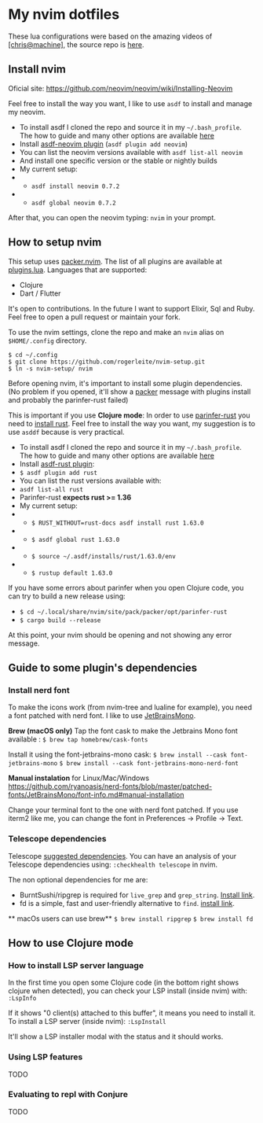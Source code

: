 # My nvim dotfiles

These lua configurations were based on the amazing videos of [[chris@machine]](https://www.chrisatmachine.com/), the source repo is [here](https://github.com/LunarVim/Neovim-from-scratch).

## Install nvim

Oficial site: https://github.com/neovim/neovim/wiki/Installing-Neovim

Feel free to install the way you want, I like to use `asdf` to install and manage my neovim.

* To install asdf I cloned the repo and source it in my `~/.bash_profile`. The how to guide and many other options are available [here](https://asdf-vm.com/guide/getting-started.html#_2-download-asdf)
* Install [asdf-neovim plugin](https://github.com/richin13/asdf-neovim) (`asdf plugin add neovim`)
* You can list the neovim versions available with `asdf list-all neovim` 
* And install one specific version or the stable or nightly builds
* My current setup:
* * `asdf install neovim 0.7.2`
* * `asdf global neovim 0.7.2` 

After that, you can open the neovim typing: `nvim` in your prompt.

## How to setup nvim

This setup uses [packer.nvim](https://github.com/wbthomason/packer.nvim).
The list of all plugins are available at [plugins.lua](https://github.com/rogerleite/nvim-setup/blob/main/lua/user/plugins.lua#L42).
Languages that are supported:
* Clojure
* Dart / Flutter

It's open to contributions. In the future I want to support Elixir, Sql and Ruby. Feel free to open a pull request or maintain your fork.

To use the nvim settings, clone the repo and make an `nvim` alias on `$HOME/.config` directory.

```
$ cd ~/.config
$ git clone https://github.com/rogerleite/nvim-setup.git
$ ln -s nvim-setup/ nvim
```

Before opening nvim, it's important to install some plugin dependencies. (No problem if you opened, it'll show a [packer](https://github.com/wbthomason/packer.nvim) message with plugins install and probably the parinfer-rust failed)

This is important if you use **Clojure mode**:
In order to use [parinfer-rust](https://github.com/eraserhd/parinfer-rust) you need to [install rust](https://www.rust-lang.org/tools/install). Feel free to install the way you want, my suggestion is to use `asddf` because is very practical. 

* To install asdf I cloned the repo and source it in my `~/.bash_profile`. The how to guide and many other options are available [here](https://asdf-vm.com/guide/getting-started.html#_2-download-asdf)
* Install [asdf-rust plugin](https://github.com/asdf-community/asdf-rust):
* `$ asdf plugin add rust`
* You can list the rust versions available with:
* `asdf list-all rust`
* Parinfer-rust **expects rust >= 1.36**
* My current setup:
* * `$ RUST_WITHOUT=rust-docs asdf install rust 1.63.0`
* * `$ asdf global rust 1.63.0`
* * `$ source ~/.asdf/installs/rust/1.63.0/env`
* * `$ rustup default 1.63.0`

If you have some errors about parinfer when you open Clojure code, you can try to build a new release using:
* `$ cd ~/.local/share/nvim/site/pack/packer/opt/parinfer-rust`
* `$ cargo build --release`

At this point, your nvim should be opening and not showing any error message.

## Guide to some plugin's dependencies

### Install nerd font

To make the icons work (from nvim-tree and lualine for example), you need a font patched with nerd font.
I like to use [JetBrainsMono](https://github.com/ryanoasis/nerd-fonts/blob/master/patched-fonts/JetBrainsMono/font-info.md#installation).

**Brew (macOS only)**
Tap the font cask to make the Jetbrains Mono font available :
`$ brew tap homebrew/cask-fonts`

Install it using the font-jetbrains-mono cask:
`$ brew install --cask font-jetbrains-mono`
`$ brew install --cask font-jetbrains-mono-nerd-font`

**Manual instalation** for Linux/Mac/Windows
https://github.com/ryanoasis/nerd-fonts/blob/master/patched-fonts/JetBrainsMono/font-info.md#manual-installation

Change your terminal font to the one with nerd font patched.
If you use iterm2 like me, you can change the font in Preferences -> Profile -> Text.

### Telescope dependencies

Telescope [suggested dependencies](https://github.com/nvim-telescope/telescope.nvim#suggested-dependencies).
You can have an analysis of your Telescope dependencies using: `:checkhealth telescope` in nvim. 

The non optional dependencies for me are:
* BurntSushi/ripgrep is required for `live_grep` and `grep_string`. [Install link](https://github.com/BurntSushi/ripgrep#installation).
* fd is a simple, fast and user-friendly alternative to `find`. [install link](https://github.com/sharkdp/fd#installation).

** macOs users can use brew**
`$ brew install ripgrep`
`$ brew install fd`

## How to use Clojure mode

### How to install LSP server language
In the first time you open some Clojure code (in the bottom right shows clojure when detected), you can check your LSP install (inside nvim) with:
`:LspInfo`

If it shows "0 client(s) attached to this buffer", it means you need to install it.
To install a LSP server (inside nvim):
`:LspInstall`

It'll show a LSP installer modal with the status and it should works.

### Using LSP features
TODO

### Evaluating to repl with Conjure
TODO
